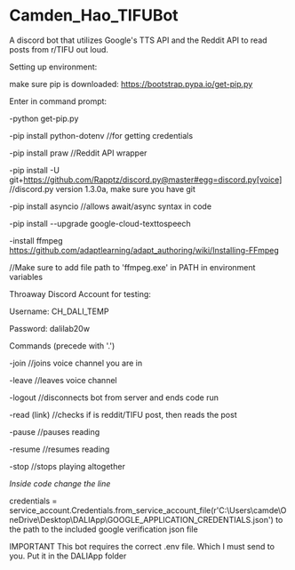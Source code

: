 # Camden_Hao_TIFUBot
A discord bot that utilizes Google's TTS API and the Reddit API to read posts from r/TIFU out loud. 



Setting up environment: 

make sure pip is downloaded: https://bootstrap.pypa.io/get-pip.py

Enter in command prompt: 

-python get-pip.py 

-pip install python-dotenv //for getting credentials 

-pip install praw //Reddit API wrapper 

-pip install -U git+https://github.com/Rapptz/discord.py@master#egg=discord.py[voice] //discord.py version 1.3.0a, make sure you have git

-pip install asyncio //allows await/async syntax in code 

-pip install --upgrade google-cloud-texttospeech



-install ffmpeg https://github.com/adaptlearning/adapt_authoring/wiki/Installing-FFmpeg

//Make sure to add file path to 'ffmpeg.exe' in PATH in environment variables 


Throaway Discord Account for testing: 

Username: CH_DALI_TEMP

Password: dalilab20w





Commands (precede with '.')

-join //joins voice channel you are in 

-leave //leaves voice channel 

-logout //disconnects bot from server and ends code run 

-read (link) //checks if is reddit/TIFU post, then reads the post 

-pause //pauses reading

-resume //resumes reading

-stop //stops playing altogether





*Inside code change the line* 

credentials = service_account.Credentials.from_service_account_file(r'C:\Users\camde\OneDrive\Desktop\DALIApp\GOOGLE_APPLICATION_CREDENTIALS.json') to the path to the included google verification json file

IMPORTANT
This bot requires the correct .env file. Which I must send to you. Put it in the DALIApp folder 
